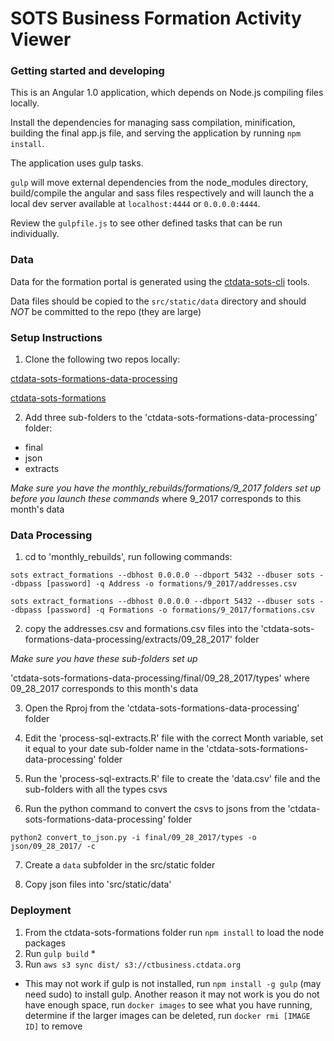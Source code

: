 # SOTS Business Formation Activity Viewer

### Getting started and developing

This is an Angular 1.0 application, which depends on Node.js compiling files locally.

Install the dependencies for managing sass compilation, minification, building the final app.js file, and serving
the application by running `npm install`.

The application uses gulp tasks.

```gulp``` will move external dependencies from the node_modules
directory, build/compile the angular and sass files respectively and
will launch the a local dev server available at ```localhost:4444``` 
or ```0.0.0.0:4444```.

Review the `gulpfile.js` to see other defined tasks that can be run individually.

### Data

Data for the formation portal is generated using the
[ctdata-sots-cli](https://github.com/CT-Data-Collaborative/ctdata-sots-cli) tools.

Data files should be copied to the `src/static/data` directory and should *NOT* be committed to the repo (they are large)

### Setup Instructions

1. Clone the following two repos locally:

[ctdata-sots-formations-data-processing](https://github.com/CT-Data-Collaborative/ctdata-sots-formations-data-processing)

[ctdata-sots-formations](https://github.com/CT-Data-Collaborative/ctdata-sots-formations)

2. Add three sub-folders to the 'ctdata-sots-formations-data-processing' folder:
 - final
 - json
 - extracts
 
*Make sure you have the monthly_rebuilds/formations/9_2017 folders set up before you launch these commands* where 9_2017 corresponds to this month's data

### Data Processing

1. cd to 'monthly_rebuilds', run following commands:

```sots extract_formations --dbhost 0.0.0.0 --dbport 5432 --dbuser sots --dbpass [password] -q Address -o formations/9_2017/addresses.csv```

```sots extract_formations --dbhost 0.0.0.0 --dbport 5432 --dbuser sots --dbpass [password] -q Formations -o formations/9_2017/formations.csv```

2. copy the addresses.csv and formations.csv files into the 
'ctdata-sots-formations-data-processing/extracts/09_28_2017' folder

*Make sure you have these sub-folders set up* 

'ctdata-sots-formations-data-processing/final/09_28_2017/types' where 09_28_2017 corresponds to this month's data

3. Open the Rproj from the 'ctdata-sots-formations-data-processing' folder

4. Edit the 'process-sql-extracts.R' file with the correct Month variable, set it equal to your date sub-folder name in the 'ctdata-sots-formations-data-processing' folder

5. Run the 'process-sql-extracts.R' file to create the 'data.csv' file and the sub-folders with all the types csvs

6. Run the python command to convert the csvs to jsons from the 'ctdata-sots-formations-data-processing' folder

```python2 convert_to_json.py -i final/09_28_2017/types -o json/09_28_2017/ -c```

7. Create a `data` subfolder in the src/static folder

8. Copy json files into 'src/static/data'

### Deployment

1. From the ctdata-sots-formations folder run `npm install` to load the node packages
2. Run `gulp build` *
3. Run `aws s3 sync dist/ s3://ctbusiness.ctdata.org`


* This may not work if gulp is not installed, run `npm install -g gulp` (may need sudo) to install gulp. Another reason it may not work is you do not have enough space, run `docker images` to see what you have running, determine if the larger images can be deleted, run `docker rmi [IMAGE ID]` to remove
